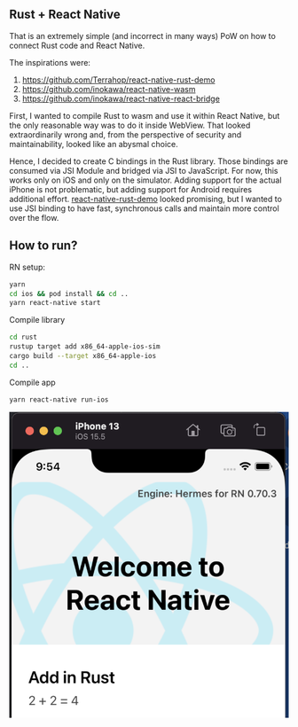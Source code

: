 ## Rust + React Native

That is an extremely simple (and incorrect in many ways) PoW on how to connect Rust code and React Native.

The inspirations were:
1. https://github.com/Terrahop/react-native-rust-demo
2. https://github.com/inokawa/react-native-wasm
3. https://github.com/inokawa/react-native-react-bridge

First, I wanted to compile Rust to wasm and use it within React Native, but the only reasonable way was to do it inside WebView.
That looked extraordinarily wrong and, from the perspective of security and maintainability, looked like an abysmal choice.

Hence, I decided to create C bindings in the Rust library. Those bindings are consumed via JSI Module and bridged via JSI to JavaScript.
For now, this works only on iOS and only on the simulator. Adding support for the actual iPhone is not problematic, but adding support for Android requires additional effort.
[react-native-rust-demo](https://github.com/Terrahop/react-native-rust-demo) looked promising, but I wanted to use JSI binding to have fast, synchronous calls and maintain more control over the flow.


## How to run?
RN setup:
```bash
yarn 
cd ios && pod install && cd ..
yarn react-native start
```

Compile library
```bash
cd rust
rustup target add x86_64-apple-ios-sim
cargo build --target x86_64-apple-ios
cd ..
```

Compile app
```bash
yarn react-native run-ios
```


![Demo](screenshot.png "Title")
